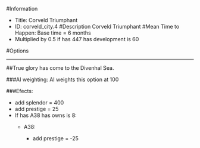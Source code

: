 #Information
 - Title: Corveld Triumphant
 - ID: corveld_city.4
#Description
Corveld Triumphant
#Mean Time to Happen:
Base time = 6 months
 - Multiplied by 0.5 if has 447 has development is 60

#Options

___
##True glory has come to the Divenhal Sea.

###AI weighting:
AI weights this option at 100


###Efects:<ul><li>add splendor = 400</li><li>add prestige = 25</li><li>If has A38 has owns is 8:</li><ul><li>A38:</li><ul><li>add prestige = -25</li></ul></ul></ul>

